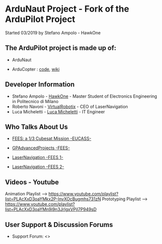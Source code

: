 # ArduNaut Project - Fork of the ArduPilot Project
Started 03/2019 by Stefano Ampolo - HawkOne


## The ArduPilot project is made up of: ##

- ArduNaut 

- ArduCopter : [code](https://github.com/ArduPilot/ardupilot/tree/master/ArduCopter), [wiki](http://ardupilot.org/copter/index.html)


## Developer Information ##

- Stefano Ampolo - [HawkOne](https://github.com/HawkOne) - Master Student of Electronics Engineering in Politecnico di Milano
- Roberto Navoni - [VirtualRobotix](https://github.com/virtualrobotix) - CEO of LaserNavigation 
- Luca Micheletti -  [Luca Micheletti](https://github.com/LukeMike) - IT Engineer 



## Who Talks About Us ##

- [FEES: a 1/3 Cubesat Mission -EUCASS-](https://www.google.com/url?sa=t&rct=j&q=&esrc=s&source=web&cd=1&ved=2ahUKEwiU8sP8_oLhAhXHyKQKHfelBK4QFjAAegQIABAC&url=https%3A%2F%2Fwww.eucass.eu%2Fdoi%2FEUCASS2017-489.pdf&usg=AOvVaw2zL8_9eJRpvd2eECbwLuWw)

- [GPAdvancedProjects -FEES-](http://www.gpadvancedprojects.com/fees)

- [LaserNavigation -FEES 1-](https://www.quadricottero.com/2016/08/droni-laser-navigation-prossima-alla.html?m=0)

- [LaserNavigation -FEES 2-](http://www.lasernavigation.it/the-cubesat-fees-flexible-experimental-embedded-satelliteproject-update/?fbclid=IwAR2hVOQHhSntt7xCy0riLFaJfNiO0qPWZ2-e720y4O6QpOrd8JbF9I-oV1c)


## Videos - Youtube ##

Animation Playlist -->  https://www.youtube.com/playlist?list=PLAcXxD3oaYMkx2P-InvXOcBugmhs731zN
Prototyping Playlist --> https://www.youtube.com/playlist?list=PLAcXxD3oaYMn9i9n3JrIgxVPjI7P949sD


## User Support & Discussion Forums ##

- Support Forum: <>

